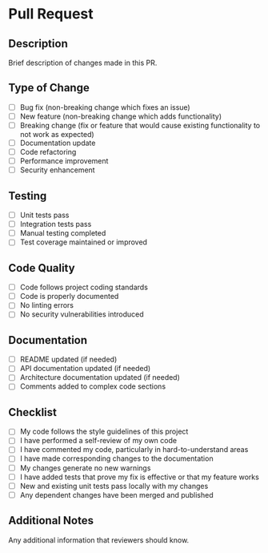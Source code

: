 # Pull Request

## Description
Brief description of changes made in this PR.

## Type of Change
- [ ] Bug fix (non-breaking change which fixes an issue)
- [ ] New feature (non-breaking change which adds functionality)
- [ ] Breaking change (fix or feature that would cause existing functionality to not work as expected)
- [ ] Documentation update
- [ ] Code refactoring
- [ ] Performance improvement
- [ ] Security enhancement

## Testing
- [ ] Unit tests pass
- [ ] Integration tests pass
- [ ] Manual testing completed
- [ ] Test coverage maintained or improved

## Code Quality
- [ ] Code follows project coding standards
- [ ] Code is properly documented
- [ ] No linting errors
- [ ] No security vulnerabilities introduced

## Documentation
- [ ] README updated (if needed)
- [ ] API documentation updated (if needed)
- [ ] Architecture documentation updated (if needed)
- [ ] Comments added to complex code sections

## Checklist
- [ ] My code follows the style guidelines of this project
- [ ] I have performed a self-review of my own code
- [ ] I have commented my code, particularly in hard-to-understand areas
- [ ] I have made corresponding changes to the documentation
- [ ] My changes generate no new warnings
- [ ] I have added tests that prove my fix is effective or that my feature works
- [ ] New and existing unit tests pass locally with my changes
- [ ] Any dependent changes have been merged and published

## Additional Notes
Any additional information that reviewers should know.